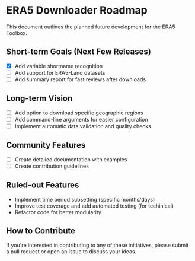 # ERA5 Downloader Roadmap

This document outlines the planned future development for the ERA5 Toolbox.

## Short-term Goals (Next Few Releases)

- [x] Add variable shortname recognition
- [ ] Add support for ERA5-Land datasets
- [ ] Add summary report for fast reviews after downloads

## Long-term Vision

- [ ] Add option to download specific geographic regions
- [ ] Add command-line arguments for easier configuration
- [ ] Implement automatic data validation and quality checks

## Community Features

- [ ] Create detailed documentation with examples
- [ ] Create contribution guidelines

## Ruled-out Features

- Implement time period subsetting (specific months/days)
- Improve test coverage and add automated testing (for techinical)
- Refactor code for better modularity

## How to Contribute

If you're interested in contributing to any of these initiatives, please submit a pull request or open an issue to discuss your ideas.
